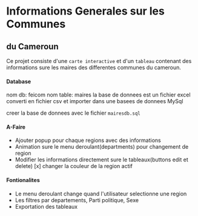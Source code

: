 # Informations Generales sur les Communes
## du Cameroun

Ce projet consiste d'une `carte interactive` et d'un `tableau` contenant des informations sure les maires des differentes communes du cameroun.

#### Database
nom db: feicom
nom table: maires
la base de donnees est un fichier excel converti en fichier csv et importer dans une basees de donnees MySql

creer la base de donnees avec le fichier `mairesdb.sql`

#### A-Faire
- Ajouter popup pour chaque regions avec des informations
- Animation sure le menu deroulant(departments) pour changement de region
- Modifier les informations directement sure le tableaux(buttons edit et delete)
[x] changer la couleur de la region actif

#### Fontionalites
+ Le menu deroulant change quand l'utilisateur selectionne une region
+ Les filtres par departements, Parti politique, Sexe
+ Exportation des tableaux